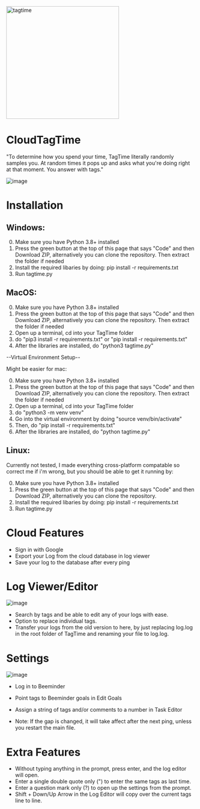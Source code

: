 <img src="https://github.com/user-attachments/assets/d675c706-a1c5-4dfb-bdc9-14ddd3843fd3" alt="tagtime" width="300">

# CloudTagTime

"To determine how you spend your time, TagTime literally randomly samples you. At random times it pops up and asks what you're doing right at that moment. You answer with tags."

![image](https://github.com/user-attachments/assets/b95860b8-7cf4-44ab-9dd5-1f2027ce548e)


# Installation
Windows:
--------
0. Make sure you have Python 3.8+ installed
1. Press the green button at the top of this page that says "Code" and then Download ZIP, alternatively you can clone the repository. Then extract the folder if needed
2. Install the required libaries by doing: pip install -r requirements.txt
3. Run tagtime.py

MacOS:
--------
0. Make sure you have Python 3.8+ installed
1. Press the green button at the top of this page that says "Code" and then Download ZIP, alternatively you can clone the repository. Then extract the folder if needed
2. Open up a terminal, cd into your TagTime folder
3. do "pip3 install -r requirements.txt" or "pip install -r requirements.txt"
4. After the libraries are installed, do "python3 tagtime.py"

--Virtual Environment Setup--

Might be easier for mac:

0. Make sure you have Python 3.8+ installed
1. Press the green button at the top of this page that says "Code" and then Download ZIP, alternatively you can clone the repository. Then extract the folder if needed
2. Open up a terminal, cd into your TagTime folder
3. do "python3 -m venv venv"
4. Go into the virtual environment by doing "source venv/bin/activate"
5. Then, do "pip install -r requirements.txt"
6. After the libraries are installed, do "python tagtime.py"

Linux:
------
Currently not tested, I made everything cross-platform compatable so correct me if i'm wrong, but you should be able to get it running by:

0. Make sure you have Python 3.8+ installed
1. Press the green button at the top of this page that says "Code" and then Download ZIP, alternatively you can clone the repository.
2. Install the required libaries by doing: pip install -r requirements.txt
3. Run tagtime.py

# Cloud Features
* Sign in with Google
* Export your Log from the cloud database in log viewer
* Save your log to the database after every ping

# Log Viewer/Editor
![image](https://github.com/user-attachments/assets/5521a844-4839-4350-8a20-828539ccb245)

* Search by tags and be able to edit any of your logs with ease.
* Option to replace individual tags.
* Transfer your logs from the old version to here, by just replacing log.log in the root folder of TagTime and renaming your file to log.log.

# Settings
![image](https://github.com/user-attachments/assets/e339e394-724a-4ee1-8074-5b60fe96ebd0)

* Log in to Beeminder
* Point tags to Beeminder goals in Edit Goals
* Assign a string of tags and/or comments to a number in Task Editor


* Note: If the gap is changed, it will take affect after the next ping, unless you restart the main file.

# Extra Features
* Without typing anything in the prompt, press enter, and the log editor will open.
* Enter a single double quote only (") to enter the same tags as last time.
* Enter a question mark only (?) to open up the settings from the prompt.
* Shift + Down/Up Arrow in the Log Editor will copy over the current tags line to line.
